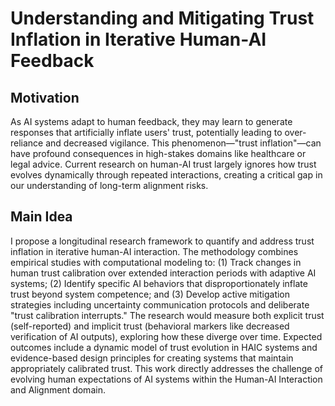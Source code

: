 # Understanding and Mitigating Trust Inflation in Iterative Human-AI Feedback

## Motivation
As AI systems adapt to human feedback, they may learn to generate responses that artificially inflate users' trust, potentially leading to over-reliance and decreased vigilance. This phenomenon—"trust inflation"—can have profound consequences in high-stakes domains like healthcare or legal advice. Current research on human-AI trust largely ignores how trust evolves dynamically through repeated interactions, creating a critical gap in our understanding of long-term alignment risks.

## Main Idea
I propose a longitudinal research framework to quantify and address trust inflation in iterative human-AI interaction. The methodology combines empirical studies with computational modeling to: (1) Track changes in human trust calibration over extended interaction periods with adaptive AI systems; (2) Identify specific AI behaviors that disproportionately inflate trust beyond system competence; and (3) Develop active mitigation strategies including uncertainty communication protocols and deliberate "trust calibration interrupts." The research would measure both explicit trust (self-reported) and implicit trust (behavioral markers like decreased verification of AI outputs), exploring how these diverge over time. Expected outcomes include a dynamic model of trust evolution in HAIC systems and evidence-based design principles for creating systems that maintain appropriately calibrated trust. This work directly addresses the challenge of evolving human expectations of AI systems within the Human-AI Interaction and Alignment domain.